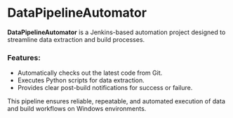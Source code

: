 
# DataPipelineAutomator

**DataPipelineAutomator** is a Jenkins-based automation project designed to streamline data extraction and build processes.  

### Features:
- Automatically checks out the latest code from Git.
- Executes Python scripts for data extraction.
- Provides clear post-build notifications for success or failure.

This pipeline ensures reliable, repeatable, and automated execution of data and build workflows on Windows environments.
